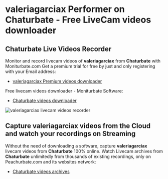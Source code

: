 # valeriagarciax Performer on Chaturbate - Free LiveCam videos downloader

## Chaturbate Live Videos Recorder

Monitor and record livecam videos of **valeriagarciax** from **Chaturbate** with Moniturbate.com
Get a premium trial for free by just and only registering with your Email address:
* [valeriagarciax Premium videos downloader](https://moniturbate.com/request-demo-licence-key.html)

Free livecam videos downloader - Moniturbate Software:
* [Chaturbate videos downloader](https://moniturbate.com/moniturbate-download-software.html)

![valeriagarciax livecam videos recorder](https://peachurnet.com/templates/moniturbate-software.png)


## Capture valeriagarciax videos from the Cloud and watch your recordings on Streaming

Without the need of downloading a software, capture **valeriagarciax** livecam videos from **Chaturbate** 100% online.
Watch Livecam archives from **Chaturbate** unlimitedly from thousands of existing recordings, only on Peachurbate.com and its websites network:
* [Chaturbate videos archives](https://peachurnet.com/)